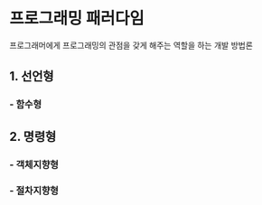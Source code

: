 # 프로그래밍 패러다임

프로그래머에게 프로그래밍의 관점을 갖게 해주는 역할을 하는 개발 방법론

## 1. 선언형

### - 함수형

## 2. 명령형

### - 객체지향형

### - 절차지향형

